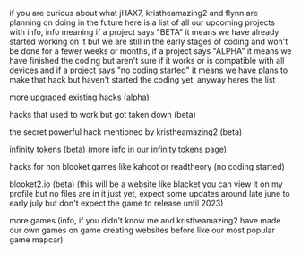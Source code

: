 if you are curious about what jHAX7, kristheamazing2 and flynn are planning on doing in the future here is a list of all our upcoming projects with info,
info meaning if a project says "BETA" it means we have already started working on it but we are still in the early stages of coding and won't be done for a 
fewer weeks or months, if a project says "ALPHA" it means we have finished the coding but aren't sure if it works or is compatible with all devices and if a
project says "no coding started" it means we have plans to make that hack but haven't started the coding yet. anyway heres the list

more upgraded existing hacks (alpha)

hacks that used to work but got taken down (beta)

the secret powerful hack mentioned by kristheamazing2 (beta)

infinity tokens (beta) (more info in our infinity tokens page)

hacks for non blooket games like kahoot or readtheory (no coding started)

blooket2.io (beta) (this will be a website like blacket you can view it on my profile but no files are in it just yet, expect some updates around late june to early july but don't expect the game to release until 2023)

more games (info, if you didn't know me and kristheamazing2 have made our own games on game creating websites before like our most popular game mapcar)
